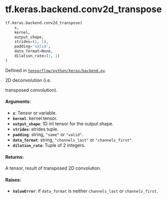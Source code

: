 <div itemscope itemtype="http://developers.google.com/ReferenceObject">
<meta itemprop="name" content="tf.keras.backend.conv2d_transpose" />
<meta itemprop="path" content="Stable" />
</div>

# tf.keras.backend.conv2d_transpose

``` python
tf.keras.backend.conv2d_transpose(
    x,
    kernel,
    output_shape,
    strides=(1, 1),
    padding='valid',
    data_format=None,
    dilation_rate=(1, 1)
)
```



Defined in [`tensorflow/python/keras/backend.py`](/code/stable/tensorflow/python/keras/backend.py).

2D deconvolution (i.e.

transposed convolution).

#### Arguments:

* <b>`x`</b>: Tensor or variable.
* <b>`kernel`</b>: kernel tensor.
* <b>`output_shape`</b>: 1D int tensor for the output shape.
* <b>`strides`</b>: strides tuple.
* <b>`padding`</b>: string, `"same"` or `"valid"`.
* <b>`data_format`</b>: string, `"channels_last"` or `"channels_first"`.
* <b>`dilation_rate`</b>: Tuple of 2 integers.


#### Returns:

A tensor, result of transposed 2D convolution.


#### Raises:

* <b>`ValueError`</b>: if `data_format` is neither `channels_last` or
    `channels_first`.